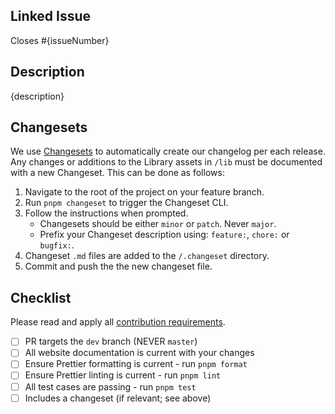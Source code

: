 ## Linked Issue

Closes #{issueNumber}

## Description

{description}

## Changesets

We use [Changesets](https://github.com/changesets/changesets) to automatically create our changelog per each release. Any changes or additions to the Library assets in `/lib` must be documented with a new Changeset. This can be done as follows:

1. Navigate to the root of the project on your feature branch.
2. Run `pnpm changeset` to trigger the Changeset CLI.
3. Follow the instructions when prompted.
    - Changesets should be either `minor` or `patch`. Never `major`.
    - Prefix your Changeset description using: `feature:`, `chore:` or `bugfix:`.
4. Changeset `.md` files are added to the `/.changeset` directory.
5. Commit and push the the new changeset file.

## Checklist

Please read and apply all [contribution requirements](https://github.com/skeletonlabs/floating-ui-svelte/blob/chore/main/CONTRIBUTING.md).

- [ ] PR targets the `dev` branch (NEVER `master`)
- [ ] All website documentation is current with your changes
- [ ] Ensure Prettier formatting is current - run `pnpm format`
- [ ] Ensure Prettier linting is current - run `pnpm lint`
- [ ] All test cases are passing - run `pnpm test`
- [ ] Includes a changeset (if relevant; see above)
